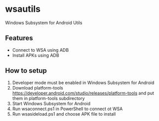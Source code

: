 # wsautils
Windows Subsystem for Android Utils

## Features

* Connect to WSA using ADB
* Install APKs using ADB

## How to setup

1. Developer mode must be enabled in Windows Subsystem for Android
2. Download platform-tools https://developer.android.com/studio/releases/platform-tools and put them in platform-tools subdirectory
3. Start Windows Subsystem for Android
4. Run wsaconnect.ps1 in PowerShell to connect ot WSA
5. Run wsasideload.ps1 and choose APK file to install
